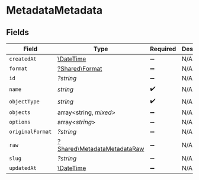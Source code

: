 # MetadataMetadata


## Fields

| Field                                                                     | Type                                                                      | Required                                                                  | Description                                                               |
| ------------------------------------------------------------------------- | ------------------------------------------------------------------------- | ------------------------------------------------------------------------- | ------------------------------------------------------------------------- |
| `createdAt`                                                               | [\DateTime](https://www.php.net/manual/en/class.datetime.php)             | :heavy_minus_sign:                                                        | N/A                                                                       |
| `format`                                                                  | [?Shared\Format](../../Models/Shared/Format.md)                           | :heavy_minus_sign:                                                        | N/A                                                                       |
| `id`                                                                      | *?string*                                                                 | :heavy_minus_sign:                                                        | N/A                                                                       |
| `name`                                                                    | *string*                                                                  | :heavy_check_mark:                                                        | N/A                                                                       |
| `objectType`                                                              | *string*                                                                  | :heavy_check_mark:                                                        | N/A                                                                       |
| `objects`                                                                 | array<string, *mixed*>                                                    | :heavy_minus_sign:                                                        | N/A                                                                       |
| `options`                                                                 | array<*string*>                                                           | :heavy_minus_sign:                                                        | N/A                                                                       |
| `originalFormat`                                                          | *?string*                                                                 | :heavy_minus_sign:                                                        | N/A                                                                       |
| `raw`                                                                     | [?Shared\MetadataMetadataRaw](../../Models/Shared/MetadataMetadataRaw.md) | :heavy_minus_sign:                                                        | N/A                                                                       |
| `slug`                                                                    | *?string*                                                                 | :heavy_minus_sign:                                                        | N/A                                                                       |
| `updatedAt`                                                               | [\DateTime](https://www.php.net/manual/en/class.datetime.php)             | :heavy_minus_sign:                                                        | N/A                                                                       |